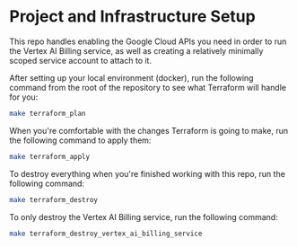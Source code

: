 # Project and Infrastructure Setup

This repo handles enabling the Google Cloud APIs you need in order to run the Vertex AI Billing service, as well as creating a relatively minimally scoped service account to attach to it.

After setting up your local environment (docker), run the following command from the root of the repository to see what Terraform will handle for you:
```sh
make terraform_plan
```

When you're comfortable with the changes Terraform is going to make, run the following command to apply them:
```sh
make terraform_apply
```

To destroy everything when you're finished working with this repo, run the following command:
```sh
make terraform_destroy
```

To only destroy the Vertex AI Billing service, run the following command:
```sh
make terraform_destroy_vertex_ai_billing_service
```
